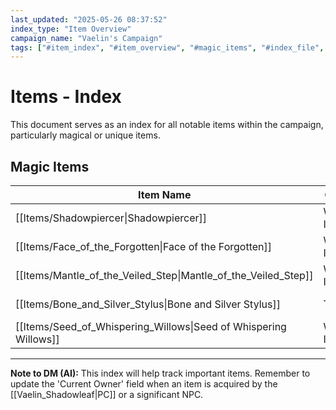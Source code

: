 ```yaml
---
last_updated: "2025-05-26 08:37:52"
index_type: "Item Overview"
campaign_name: "Vaelin's Campaign"
tags: ["#item_index", "#item_overview", "#magic_items", "#index_file", "#campaign_data", "#unique_items"] # (NEW/ENHANCED)
---
```

# Items - Index

This document serves as an index for all notable items within the campaign, particularly magical or unique items.

## Magic Items

| Item Name | Category | Rarity | Attunement | Current Owner |
|---|---|---|---|---|
| [[Items/Shadowpiercer\|Shadowpiercer]] | Wondrous Item | Rare | Yes | (Not yet acquired) |
| [[Items/Face_of_the_Forgotten\|Face of the Forgotten]] | Wondrous Item | Rare | Yes | (Not yet acquired) |
| [[Items/Mantle_of_the_Veiled_Step\|Mantle_of_the_Veiled_Step]] | Wondrous Item | Rare | Yes | (Not yet acquired) |
| [[Items/Bone_and_Silver_Stylus\|Bone and Silver Stylus]] | Tool | Uncommon | No | [[Characters/PCs/Vaelin_Shadowleaf\|Vaelin Shadowleaf]] |
| [[Items/Seed_of_Whispering_Willows\|Seed of Whispering Willows]] | Wondrous Item | Common | No | [[Characters/PCs/Vaelin_Shadowleaf\|Vaelin Shadowleaf]] |


---
**Note to DM (AI):** This index will help track important items. Remember to update the 'Current Owner' field when an item is acquired by the [[Vaelin_Shadowleaf|PC]] or a significant NPC.